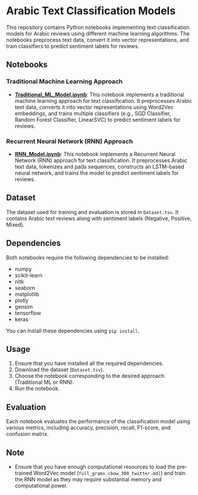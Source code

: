 
# Arabic Text Classification Models

This repository contains Python notebooks implementing text classification models for Arabic reviews using different machine learning algorithms. The notebooks preprocess text data, convert it into vector representations, and train classifiers to predict sentiment labels for reviews.

## Notebooks

### Traditional Machine Learning Approach
- **[Traditional_ML_Model.ipynb](Traditional_ML_Model.ipynb)**: This notebook implements a traditional machine learning approach for text classification. It preprocesses Arabic text data, converts it into vector representations using Word2Vec embeddings, and trains multiple classifiers (e.g., SGD Classifier, Random Forest Classifier, LinearSVC) to predict sentiment labels for reviews.

### Recurrent Neural Network (RNN) Approach
- **[RNN_Model.ipynb](RNN_Model.ipynb)**: This notebook implements a Recurrent Neural Network (RNN) approach for text classification. It preprocesses Arabic text data, tokenizes and pads sequences, constructs an LSTM-based neural network, and trains the model to predict sentiment labels for reviews.

## Dataset

The dataset used for training and evaluation is stored in `Dataset.tsv`. It contains Arabic text reviews along with sentiment labels (Negative, Positive, Mixed).

## Dependencies

Both notebooks require the following dependencies to be installed:

- numpy
- scikit-learn
- nltk
- seaborn
- matplotlib
- plotly
- gensim
- tensorflow
- keras

You can install these dependencies using `pip install`.

## Usage

1. Ensure that you have installed all the required dependencies.
2. Download the dataset (`Dataset.tsv`).
3. Choose the notebook corresponding to the desired approach (Traditional ML or RNN).
4. Run the notebook.

## Evaluation

Each notebook evaluates the performance of the classification model using various metrics, including accuracy, precision, recall, F1-score, and confusion matrix.

## Note

- Ensure that you have enough computational resources to load the pre-trained Word2Vec model (`full_grams_cbow_300_twitter.mdl`) and train the RNN model as they may require substantial memory and computational power.

